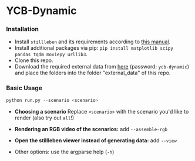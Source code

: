 # YCB-Dynamic

### Installation

- Install `stillleben` and its requirements according to [this manual](https://git.ais.uni-bonn.de/schwarzm/stillleben/-/blob/master/doc/installation.rst).
- Install additional packages via pip: `pip install matplotlib scipy pandas tqdm moviepy urllib3`.
- Clone this repo.
- Download the required external data from [here](https://uni-bonn.sciebo.de/s/2E7OjZtT7PvBefW) (password: `ycb-dynamic`) and place the folders into the folder "external_data" of this repo.

### Basic Usage

```python
python run.py --scenario <scenario>
```

- **Choosing a scenario** Replace `<scenario>` with the scenario you'd like to render (also try out `all`!)

- **Rendering an RGB video of the scenarios:** add `--assemble-rgb`
- **Open the stillleben viewer instead of generating data:** add `--view`
- Other options: use the argparse help (`-h`)
